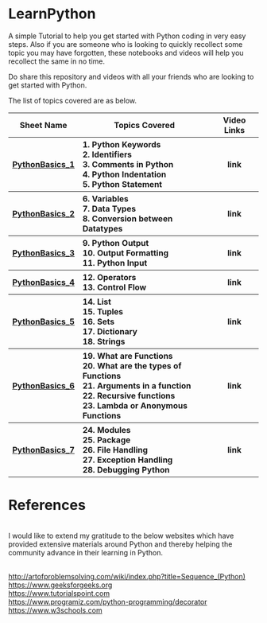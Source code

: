 # LearnPython
A simple Tutorial to help you get started with Python coding in very easy steps. 
Also if you are someone who is looking to quickly recollect some topic you may have forgotten, these notebooks and videos will 
help you recollect the same in no time. 

Do share this repository and videos with all your friends who are looking to get started with Python.

<!-- <a href="https://www.patreon.com/bePatron?u=11868549" data-patreon-widget-type="become-patron-button">And please support me on <b>Patreon!<b></a> -->

The list of topics covered are as below.

<table width=100%>
  
  <tr><th>Sheet Name</th><th>Topics Covered</th><th>Video Links</th></tr>
  <tr>
    <th><a href='PythonBasics_1.ipynb'>PythonBasics_1</a></th>
    <th align='left'>
      1. Python Keywords<br/>
      2. Identifiers<br/>
      3. Comments in Python<br/>
      4. Python Indentation<br/>
      5. Python Statement
    </th>
    <th>
      link
    </th>  
  </tr>
  
  <tr>
    <th><a href='PythonBasics_2.ipynb'>PythonBasics_2</a></th>
    <th align='left'>
      6. Variables<br/>
      7. Data Types<br/>
      8. Conversion between Datatypes
    </th>
    <th>
      link
    </th>
  </tr>
  
  <tr>
    <th><a href='PythonBasics_3.ipynb'>PythonBasics_3</a></th>
    <th align='left'>
       9. Python Output<br/>
      10. Output Formatting<br/>
      11. Python Input
     </th>
    <th>
      link
    </th>
  </tr>
  
  <tr>
    <th><a href='PythonBasics_4.ipynb'>PythonBasics_4</a></th>
    <th align='left'>
      12. Operators<br/>
      13. Control Flow
     </th>
    <th>
      link
    </th>
  </tr>


  <tr>
    <th><a href='PythonBasics_5.ipynb'>PythonBasics_5</a></th>
    <th align='left'>
      14. List<br/>
      15. Tuples<br/>
      16. Sets<br/>
      17. Dictionary<br/>
      18. Strings
    </th>
    <th>
      link
    </th>
  </tr>
 
  <tr>
    <th><a href='PythonBasics_6.ipynb'>PythonBasics_6</a></th>
    <th align='left'>
      19. What are Functions<br/>
      20. What are the types of Functions<br/>
      21. Arguments in a function<br/>
      22. Recursive functions<br/>
      23. Lambda or Anonymous Functions
    </th>
    <th>
      link
    </th>
  </tr>
 
  <tr>
    <th><a href='PythonBasics_7.ipynb'>PythonBasics_7</a></th>
    <th align='left'>
      24. Modules<br/>
      25. Package<br/>
      26. File Handling<br/>
      27. Exception Handling<br/>
      28. Debugging Python
    </th>
    <th>
      link
    </th>
  </tr>
  
</table>



<h1>References</h1><br/>
I would like to extend my gratitude to the below websites which have provided extensive materials around Python and thereby helping the community advance in their learning in Python.
<br/><br/>

<a href='http://artofproblemsolving.com/wiki/index.php?title=Sequence_(Python)'>http://artofproblemsolving.com/wiki/index.php?title=Sequence_(Python)</a><br/>
<a href='https://www.geeksforgeeks.org'>https://www.geeksforgeeks.org</a><br/>
<a href='https://www.tutorialspoint.com'>https://www.tutorialspoint.com</a><br/>
<a href='https://www.programiz.com/python-programming/decorator'>https://www.programiz.com/python-programming/decorator</a><br/>
<a href='https://www.w3schools.com'>https://www.w3schools.com</a><br/>
